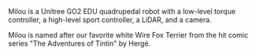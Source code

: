 Milou is a Unitree GO2 EDU quadrupedal robot with a low-level torque controller, a high-level sport controller, a LiDAR, and a camera.

Milou is named after our favorite white Wire Fox Terrier from the hit comic series "The Adventures of Tintin" by Hergé.
